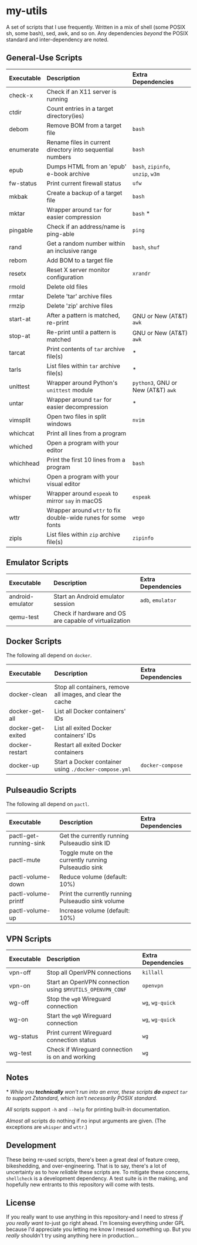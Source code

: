 # my-utils

A set of scripts that I use frequently. Written in a mix of shell (some POSIX sh, some bash), sed, awk, and so on. Any dependencies *beyond* the POSIX standard and inter-dependency are noted.



## General-Use Scripts

Executable|Description                                                   |Extra Dependencies
:---------|:-------------------------------------------------------------|:------------------------------------------
check-x   |Check if an X11 server is running
ctdir     |Count entries in a target directory(ies)
debom     |Remove BOM from a target file                                 |`bash`
enumerate |Rename files in current directory into sequential numbers     |`bash`
epub      |Dumps HTML from an 'epub' e-book archive                      |`bash`, `zipinfo`, `unzip`, `w3m`
fw-status |Print current firewall status                                 |`ufw`
mkbak     |Create a backup of a target file                              |`bash`
mktar     |Wrapper around `tar` for easier compression                   |`bash` *
pingable  |Check if an address/name is ping-able                         |`ping`
rand      |Get a random number within an inclusive range                 |`bash`, `shuf`
rebom     |Add BOM to a target file
resetx    |Reset X server monitor configuration                          |`xrandr`
rmold     |Delete old files
rmtar     |Delete 'tar' archive files
rmzip     |Delete 'zip' archive files
start-at  |After a pattern is matched, re-print                          |GNU or New (AT&T) `awk`
stop-at   |Re-print until a pattern is matched                           |GNU or New (AT&T) `awk`
tarcat    |Print contents of `tar` archive file(s)                       |*
tarls     |List files within `tar` archive file(s)                       |*
unittest  |Wrapper around Python's `unittest` module                     |`python3`, GNU or New (AT&T) `awk`
untar     |Wrapper around `tar` for easier decompression                 |*
vimsplit  |Open two files in split windows                               |`nvim`
whichcat  |Print all lines from a program
whiched   |Open a program with your editor
whichhead |Print the first 10 lines from a program                       |`bash`
whichvi   |Open a program with your visual editor
whisper   |Wrapper around `espeak` to mirror `say` in macOS              |`espeak`
wttr      |Wrapper around `wttr` to fix double-wide runes for some fonts |`wego`
zipls     |List files within `zip` archive file(s)                       |`zipinfo`


## Emulator Scripts

Executable       |Description                                            |Extra Dependencies
:----------------|:------------------------------------------------------|:-----------------
android-emulator |Start an Android emulator session                      |`adb`, `emulator`
qemu-test        |Check if hardware and OS are capable of virtualization |


## Docker Scripts

The following all depend on `docker`.

Executable        |Description                                                 |Extra Dependencies
:-----------------|:-----------------------------------------------------------|:-----------------
docker-clean      |Stop all containers, remove all images, and clear the cache |
docker-get-all    |List all Docker containers' IDs                             |
docker-get-exited |List all exited Docker containers' IDs                      |
docker-restart    |Restart all exited Docker containers                        |
docker-up         |Start a Docker container using `./docker-compose.yml`       |`docker-compose`


## Pulseaudio Scripts

The following all depend on `pactl`.

Executable            |Description                                          |Extra Dependencies
:---------------------|:----------------------------------------------------|:-----------------
pactl-get-running-sink|Get the currently running Pulseaudio sink ID         |
pactl-mute            |Toggle mute on the currently running Pulseaudio sink |
pactl-volume-down     |Reduce volume (default: 10%)                         |
pactl-volume-printf   |Print the currently running Pulseaudio sink volume   |
pactl-volume-up       |Increase volume (default: 10%)                       |


## VPN Scripts

Executable|Description                                               |Extra Dependencies
:---------|:---------------------------------------------------------|:-----------------
vpn-off   |Stop all OpenVPN connections                              |`killall`
vpn-on    |Start an OpenVPN connection using `$MYUTILS_OPENVPN_CONF` |`openvpn`
wg-off    |Stop the `wg0` Wireguard connection                       |`wg`, `wg-quick`
wg-on     |Start the `wg0` Wireguard connection                      |`wg`, `wg-quick`
wg-status |Print current Wireguard connection status                 |`wg`
wg-test   |Check if Wireguard connection is on and working           |`wg`


## Notes

\* *While you **technically** won't run into an error, these scripts **do** expect `tar` to support Zstandard, which isn't necessarily POSIX standard.*

*All* scripts support `-h` and `--help` for printing built-in documentation.

*Almost all* scripts do nothing if no input arguments are given. (The exceptions are `whisper` and `wttr`.)



## Development

These being re-used scripts, there's been a great deal of feature creep, bikeshedding, and over-engineering. That is to say, there's a lot of uncertainty as to how *reliable* these scripts are. To mitigate these concerns, `shellcheck` is a development dependency. A test suite is in the making, and hopefully new entrants to this repository will come with tests.



## License

If you really want to use anything in this repository-and I need to stress *if you really want to*-just go right ahead. I'm licensing everything under GPL because I'd appreciate you letting me know I messed something up. But you *really* shouldn't try using anything here in production...

